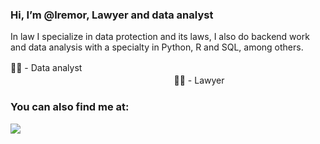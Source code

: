 ### Hi, I’m @lremor, Lawyer and data analyst

In law I specialize in data protection and its laws, I also do backend work and data analysis with a specialty in Python, R and SQL, among others.

👨‍💻 - Data analystㅤㅤㅤㅤㅤㅤㅤㅤㅤㅤㅤㅤㅤㅤㅤㅤㅤㅤㅤㅤㅤㅤㅤㅤㅤㅤㅤㅤㅤㅤㅤㅤㅤㅤㅤㅤㅤㅤㅤㅤㅤㅤㅤㅤㅤㅤㅤㅤㅤㅤ
👨‍⚖️ - Lawyer

### You can also find me at:
<a href="https://www.linkedin.com/in/luisremor/">
  <img src="https://img.shields.io/badge/LinkedIn-0077B5?style=for-the-badge&logo=linkedin&logoColor=white" /> 
</a>
